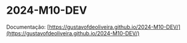 # 2024-M10-DEV

Documentação: [https://gustavofdeoliveira.github.io/2024-M10-DEV/](https://gustavofdeoliveira.github.io/2024-M10-DEV/)
